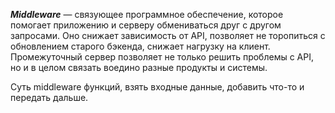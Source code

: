 ***Middleware*** — связующее программное обеспечение, которое помогает приложению и серверу обмениваться друг с другом запросами. Оно снижает зависимость от API, позволяет не торопиться с обновлением старого бэкенда, снижает нагрузку на клиент. Промежуточный сервер позволяет не только решить проблемы с API, но и в целом связать воедино разные продукты и системы.

Суть middleware функций, взять входные данные, добавить что-то и передать дальше.